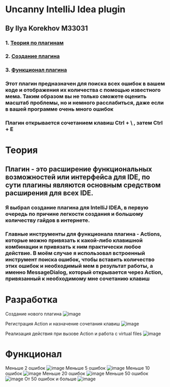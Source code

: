 # Uncanny IntelliJ Idea plugin
## By Ilya Korekhov M33031
### 1. [Теория по плагинам](#Теория)
### 2. [Создание плагина](#Разработка)
### 3. [Функционал плагина](#Функционал)
### Этот плагин предназначен для поиска всех ошибок в вашем коде и отображения их количества с помощью известного мема. Таким образом вы не только сможете оценить масштаб проблемы, но и немного расслабиться, даже если в вашей программе очень много ошибок
### Плагин открывается сочетанием клавиш Ctrl + \ , затем Ctrl + E
# Теория

## Плагин - это расширение функциональных возможностей или интерфейса для IDE, по сути плагины являются основным средством расширения для всех IDE.
### Я выбрал создание плагина для IntelliJ IDEA, в первую очередь по причине легкости создания и большому количеству гайдов в интернете.
### Главные инструменты для функционала плагина - Actions, которые можно привязать к какой-либо клавишной комбинации и привязать к ним практически любое действие. В моём случае я использовал встроенный инструмент поиска ошибок, чтобы вставить количество этих ошибок и необходимый мем в результат работы, а именно MessageDialog, который открывается через Action, привязанный к необходимому мне сочетанию клавиш

# Разработка

Создание нового плагина
![image](https://user-images.githubusercontent.com/79146846/205722137-b560693d-3768-468c-93b2-9ef2c10800c2.png)

Регистрация Action и назначение сочетания клавиш
![image](https://user-images.githubusercontent.com/79146846/205722255-86d2886e-baa7-4b0b-aa2b-b23092225138.png)

Реализация действия при вызове Action и работа с virtual files
![image](https://user-images.githubusercontent.com/79146846/205722314-640531dd-11ff-4b82-888e-14babc684d8c.png)

# Функционал

Меньше 2 ошибок
![image](https://user-images.githubusercontent.com/79146846/205723228-aaa1e778-ce0c-425a-9d0d-89ada71aa235.png)
Меньше 5 ошибок
![image](https://user-images.githubusercontent.com/79146846/205723172-0a90e9fd-7bd2-48f2-a700-d4a271171884.png)
Меньше 10 ошибок
![image](https://user-images.githubusercontent.com/79146846/205723123-45d18c07-b891-443c-93ba-f5857eaef7fd.png)
Меньше 20 ошибок
![image](https://user-images.githubusercontent.com/79146846/205723055-47c7e428-c8ae-4294-aa49-2062469ee926.png)
Меньше 50 ошибок
![image](https://user-images.githubusercontent.com/79146846/205722988-b3808e0b-6892-4e80-be60-5bc8e40a4a0f.png)
От 50 ошибок и больше
![image](https://user-images.githubusercontent.com/79146846/205722920-bbff6630-698b-4fe9-8c01-8f472c6a3261.png)
